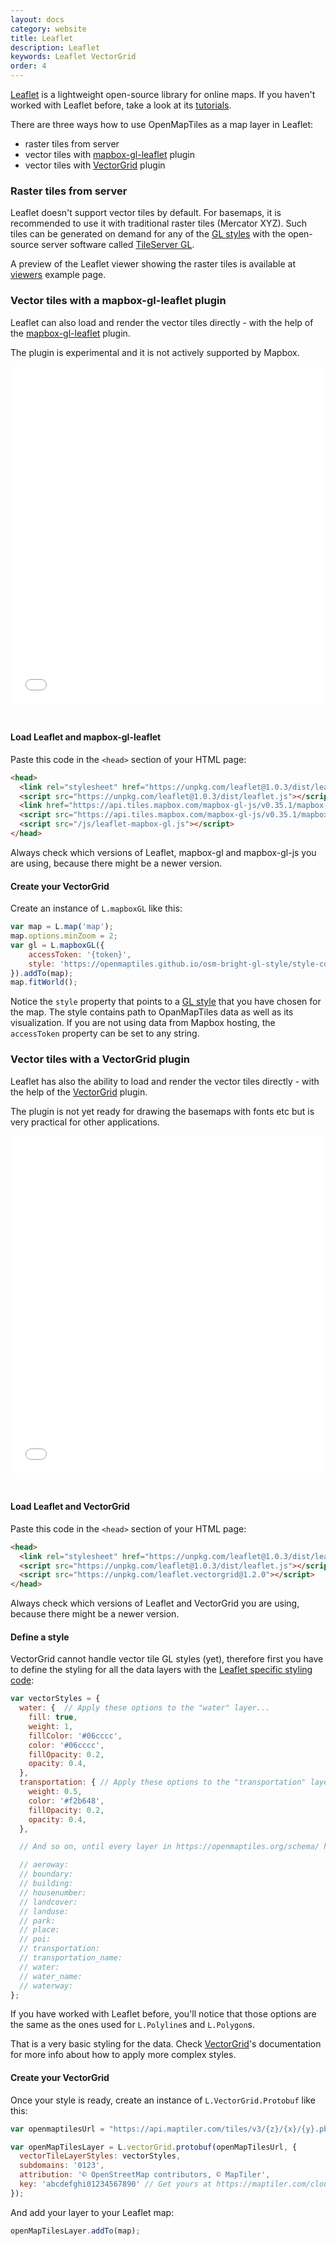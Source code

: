 ```yaml
---
layout: docs
category: website
title: Leaflet
description: Leaflet
keywords: Leaflet VectorGrid
order: 4
---
```


[Leaflet](http://www.leafletjs.com) is a lightweight open-source library for online maps. If you haven't worked with Leaflet before, take a look at its [tutorials](http://leafletjs.com/examples.html).

There are three ways how to use OpenMapTiles as a map layer in Leaflet:
* raster tiles from server
* vector tiles with [mapbox-gl-leaflet](https://github.com/mapbox/mapbox-gl-leaflet) plugin
* vector tiles with [VectorGrid](https://github.com/Leaflet/Leaflet.VectorGrid) plugin

### Raster tiles from server

Leaflet doesn't support vector tiles by default. For basemaps, it is recommended to use it with traditional raster tiles (Mercator XYZ). Such tiles can be generated on demand for any of the [GL styles](/styles/) with the open-source server software called [TileServer GL](/docs/host/tileserver-gl/).

A preview of the Leaflet viewer showing the raster tiles is available at [viewers](https://openmaptiles.org/viewers/) example page.


### Vector tiles with a mapbox-gl-leaflet plugin

Leaflet can also load and render the vector tiles directly - with the help of the [mapbox-gl-leaflet](https://github.com/mapbox/mapbox-gl-leaflet) plugin.

The plugin is experimental and it is not actively supported by Mapbox.

<iframe src="/maps/leaflet-mapbox-gl.html" frameborder="0" scrolling="0" width="100%" height="540px" style="margin-bottom:25px;"></iframe>


#### Load Leaflet and mapbox-gl-leaflet

Paste this code in the `<head>` section of your HTML page:

```html
<head>
  <link rel="stylesheet" href="https://unpkg.com/leaflet@1.0.3/dist/leaflet.css" />
  <script src="https://unpkg.com/leaflet@1.0.3/dist/leaflet.js"></script>
  <link href="https://api.tiles.mapbox.com/mapbox-gl-js/v0.35.1/mapbox-gl.css" rel='stylesheet' />
  <script src="https://api.tiles.mapbox.com/mapbox-gl-js/v0.35.1/mapbox-gl.js"></script>
  <script src="/js/leaflet-mapbox-gl.js"></script>
</head>
```

Always check which versions of Leaflet, mapbox-gl and mapbox-gl-js you are using, because there might be a newer version.

#### Create your VectorGrid

Create an instance of `L.mapboxGL` like this:

```js
var map = L.map('map');
map.options.minZoom = 2;
var gl = L.mapboxGL({
    accessToken: '{token}',
    style: 'https://openmaptiles.github.io/osm-bright-gl-style/style-cdn.json'
}).addTo(map);
map.fitWorld();
```

Notice the `style` property that points to a [GL style](/styles/) that you have chosen for the map. The style contains path to OpanMapTiles data as well as its visualization. If you are not using data from Mapbox hosting, the `accessToken` property can be set to any string.

### Vector tiles with a VectorGrid plugin

Leaflet has also the ability to load and render the vector tiles directly - with the help of the [VectorGrid](https://github.com/Leaflet/Leaflet.VectorGrid) plugin.

The plugin is not yet ready for drawing the basemaps with fonts etc but is very practical for other applications.

<iframe src="/maps/leaflet-vectorgrid.html" frameborder="0" scrolling="0" width="100%" height="540px" style="margin-bottom:25px;"></iframe>

#### Load Leaflet and VectorGrid

Paste this code in the `<head>` section of your HTML page:

```html
<head>
  <link rel="stylesheet" href="https://unpkg.com/leaflet@1.0.3/dist/leaflet.css" />
  <script src="https://unpkg.com/leaflet@1.0.3/dist/leaflet.js"></script>
  <script src="https://unpkg.com/leaflet.vectorgrid@1.2.0"></script>
</head>
```

Always check which versions of Leaflet and VectorGrid you are using, because there might be a newer version.

#### Define a style

VectorGrid cannot handle vector tile GL styles (yet), therefore first you have to define the styling for all the data layers with the [Leaflet specific styling code](http://leafletjs.com/reference-1.0.3.html#path):

```js
var vectorStyles = {
  water: {	// Apply these options to the "water" layer...
    fill: true,
    weight: 1,
    fillColor: '#06cccc',
    color: '#06cccc',
    fillOpacity: 0.2,
    opacity: 0.4,
  },
  transportation: {	// Apply these options to the "transportation" layer...
    weight: 0.5,
    color: '#f2b648',
    fillOpacity: 0.2,
    opacity: 0.4,
  },

  // And so on, until every layer in https://openmaptiles.org/schema/ has a style

  // aeroway:
  // boundary:
  // building:
  // housenumber:
  // landcover:
  // landuse:
  // park:
  // place:
  // poi:
  // transportation:
  // transportation_name:
  // water:
  // water_name:
  // waterway:
};
```

If you have worked with Leaflet before, you'll notice that those options are the same as the ones used for `L.Polyline`s and `L.Polygon`s.

That is a very basic styling for the data. Check [VectorGrid](https://github.com/Leaflet/Leaflet.VectorGrid)'s documentation for more info about how to apply more complex styles.

#### Create your VectorGrid

Once your style is ready, create an instance of `L.VectorGrid.Protobuf` like this:

```js
var openmaptilesUrl = "https://api.maptiler.com/tiles/v3/{z}/{x}/{y}.pbf?key={key}";

var openMapTilesLayer = L.vectorGrid.protobuf(openMapTilesUrl, {
  vectorTileLayerStyles: vectorStyles,
  subdomains: '0123',
  attribution: '© OpenStreetMap contributors, © MapTiler',
  key: 'abcdefghi01234567890' // Get yours at https://maptiler.com/cloud/
});
```

And add your layer to your Leaflet map:

```js
openMapTilesLayer.addTo(map);
```
